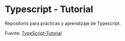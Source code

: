 # Typescript - Tutorial

Repositorio para prácticas y aprendizaje de Typescript.

Fuente: [TypeScript-Tutorial](https://www.typescripttutorial.net/)
